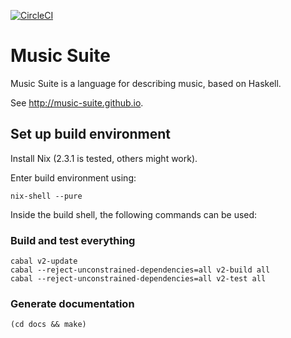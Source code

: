 [![CircleCI](https://circleci.com/gh/hanshoglund/music-suite.svg?style=svg)](https://circleci.com/gh/hanshoglund/music-suite)

# Music Suite

Music Suite is a language for describing music, based on Haskell.

See <http://music-suite.github.io>.

## Set up build environment

Install Nix (2.3.1 is tested, others might work).

Enter build environment using:

```
nix-shell --pure
```

Inside the build shell, the following commands can be used:

### Build and test everything

```
cabal v2-update
cabal --reject-unconstrained-dependencies=all v2-build all
cabal --reject-unconstrained-dependencies=all v2-test all
```

### Generate documentation

```
(cd docs && make)
```
